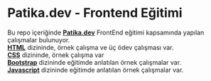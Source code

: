 # Patika.dev - Frontend Eğitimi
Bu repo içeriğinde **[Patika.dev](https://www.patika.dev/)** FrontEnd eğitimi kapsamında yapılan çalışmalar bulunuyor.\
<strong>[HTML](https://github.com/VedatBiner/patika-frontend/tree/master/HTML)</strong> dizininde, örnek çalışma ve üç ödev çalışması var.<BR>
<strong>[CSS](https://github.com/VedatBiner/patika-frontend/tree/master/CSS)</strong> dizininde, örnek çalışma var<BR>
<strong>[Bootstrap](https://github.com/VedatBiner/patika-frontend/tree/master/bootstrap)</strong> dizininde eğitimde anlatılan örnek çalışmalar var.<BR>
<strong>[Javascript](https://github.com/VedatBiner/patika-frontend/tree/master/Javascript)</strong> dizininde eğitimde anlatılan örnek çalışmalar var.<BR>
